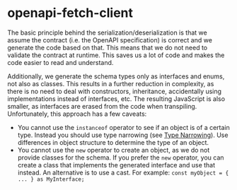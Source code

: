 # openapi-fetch-client

The basic principle behind the serialization/deserialization is that we assume the contract (i.e. the OpenAPI specification) is correct and we generate the code based on that. This means that we do not need to validate the contract at runtime. This saves us a lot of code and makes the code easier to read and understand.

Additionally, we generate the schema types only as interfaces and enums, not also as classes. This results in a further reduction in complexity, as there is no need to deal with constructors, inheritance, accidentally using implementations instead of interfaces, etc. The resulting JavaScript is also smaller, as interfaces are erased from the code when transpiling. Unfortunately, this approach has a few caveats:

- You cannot use the `instanceof` operator to see if an object is of a certain type. Instead you should use type narrowing (see [Type Narrowing](https://www.typescriptlang.org/docs/handbook/2/narrowing.html)). Use differences in object structure to determine the type of an object.
- You cannot use the `new` operator to create an object, as we do not provide classes for the schema. If you prefer the `new` operator, you can create a class that implements the generated interface and use that instead. An alternative is to use a cast. For example: `const myObject = { ... } as MyInterface;`
